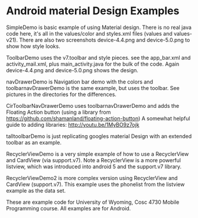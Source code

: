 Android material Design Examples
==============

SimpleDemo is basic example of using Material design.  There is no real java code here, it's all in the values/color and styles.xml files (values and values-v21).  There are also two screenshots device-4.4.png and device-5.0.png to show how style looks.

ToolbarDemo uses the v7.toolbar and style pieces.  see the app_bar.xml and activity_mail.xml, plus main_activity.java for the bulk of the code.  Again device-4.4.png and device-5.0.png shows the design.

navDrawerDemo is Navigation bar demo with the colors and toolbarnavDrawerDemo is the same example, but uses the toolbar.  See pictures in the directories for the differences.

CirToolbarNavDrawerDemo uses toolbarnavDrawerDemo and adds the Floating Action button (using a library from https://github.com/shamanland/floating-action-button) 
A somewhat helpful guide to adding libraries: http://youtu.be/1MyBO9z7ojk 

talltoolbarDemo is just replicating googles material Design with an extended toolbar as an example.

RecyclerViewDemo is a very simple example of how to use a RecyclerView and CardView (via support.v7).   Note a RecyclerView is a more powerful listview, which was introduced into android 5 and the support.v7 library.

RecyclerViewDemo2 is more complex version using RecyclerView and CardView (support.v7). This example uses the phonelist from the listview example as the data set.

These are example code for University of Wyoming, Cosc 4730 Mobile Programming course.  All examples are for Android.
